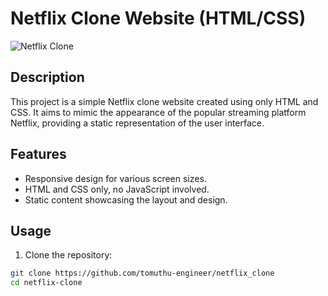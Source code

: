# Netflix Clone Website (HTML/CSS)

![Netflix Clone](link_to_your_image_here)

## Description

This project is a simple Netflix clone website created using only HTML and CSS. It aims to mimic the appearance of the popular streaming platform Netflix, providing a static representation of the user interface.

## Features

- Responsive design for various screen sizes.
- HTML and CSS only, no JavaScript involved.
- Static content showcasing the layout and design.

## Usage

1. Clone the repository:

```bash
git clone https://github.com/tomuthu-engineer/netflix_clone
cd netflix-clone
